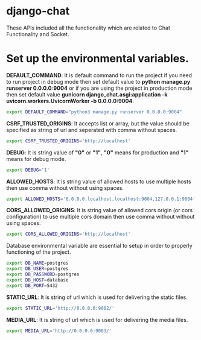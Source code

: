 
# django-chat 

These APIs included all the functionality which are related to Chat Functionality and Socket.

# Set up the environmental variables.

**DEFAULT_COMMAND**: It is default command to run the project if you need to run project in debug mode then set default value to **python manage.py runserver 0.0.0.0:9004** or if you are using the project in production mode then set default value **gunicorn django_chat.asgi:application -k uvicorn.workers.UvicornWorker -b 0.0.0.0:9004**.
```bash
export DEFAULT_COMMAND="python3 manage.py runserver 0.0.0.0:9004"
```
**CSRF_TRUSTED_ORIGINS**: It accepts list or array, but the value should be specified as string of url and seperated with comma without spaces. 
```bash
export CSRF_TRUSTED_ORIGINS='http://localhost'
```
**DEBUG**: It is string value of **"0"** or **"1"**, **"0"** means for production and **"1"** means for debug mode.
```bash
export DEBUG='1'
```
**ALLOWED_HOSTS**: It is string value of allowed hosts to use multiple hosts then use comma without without using spaces.
```bash
export ALLOWED_HOSTS='0.0.0.0,localhost,localhost:9004,127.0.0.1:9004'
```
**CORS_ALLOWED_ORIGINS**: It is string value of allowed cors origin (or cors configuration) to use multiple cors domain then use comma without without using spaces.
```bash
export CORS_ALLOWED_ORIGINS='http://localhost'
```
Database environmental variable are essential to setup in order to properly functioning of the project.
```bash
export DB_NAME=postgres
export DB_USER=postgres
export DB_PASSWORD=postgres
export DB_HOST=database
export DB_PORT=5432
``` 
**STATIC_URL**: It is string of url which is used for delivering the static files.

```bash
export STATIC_URL='http://0.0.0.0:9002/'
```
**MEDIA_URL**: It is string of url which is used for delivering the media files.

```bash
export MEDIA_URL='http://0.0.0.0:9003/'
```